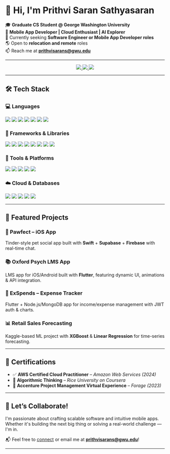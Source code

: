 # 👋 Hi, I'm Prithvi Saran Sathyasaran

🎓 **Graduate CS Student @ George Washington University**  
📱 **Mobile App Developer | Cloud Enthusiast | AI Explorer**  
🚀 Currently seeking **Software Engineer or Mobile App Developer roles**  
🌎 Open to **relocation and remote** roles  
📫 Reach me at **prithvisarans@gwu.edu**

---

<div align="center">
  <a href="https://github.com/prithvisaran3/prithvisaran3/blob/main/Resume%20-%20Prithvi%20Saran.pdf](https://github.com/prithvisaran3/prithvisaran3/blob/main/PRITHVISARAN_SATHYASARAN_SDE_Resume.pdf">
    <img src="https://img.shields.io/badge/-Resume-%23833EA5?logo=google-drive&logoColor=white&style=for-the-badge" />
  </a>
  <a href="https://www.linkedin.com/in/prithvisaran/">
    <img src="https://img.shields.io/badge/-LinkedIn-%230077B5?logo=linkedin&logoColor=white&style=for-the-badge" />
  </a>
  <a href="https://leetcode.com/prithvisaran/">
    <img src="https://img.shields.io/badge/-LeetCode-%23FFA116?logo=leetcode&logoColor=white&style=for-the-badge" />
  </a>
</div>

---

## 🛠️ Tech Stack

### 💻 Languages
<div>
  <img src="https://img.shields.io/badge/-Dart-%230175C2?logo=dart&logoColor=white&style=for-the-badge" />
  <img src="https://img.shields.io/badge/-Python-%233776AB?logo=python&logoColor=white&style=for-the-badge" />
  <img src="https://img.shields.io/badge/-C++-%2300599C?logo=c%2b%2b&logoColor=white&style=for-the-badge" />
  <img src="https://img.shields.io/badge/-JavaScript-%23F7DF1E?logo=javascript&logoColor=black&style=for-the-badge" />
  <img src="https://img.shields.io/badge/-Java-%23007396?logo=java&logoColor=white&style=for-the-badge" />
  <img src="https://img.shields.io/badge/-R-%2317769A?logo=r&logoColor=white&style=for-the-badge" />
  <img src="https://img.shields.io/badge/-SQL-%2300758F?logo=postgresql&logoColor=white&style=for-the-badge" />
</div>

### 🧩 Frameworks & Libraries
<div>
  <img src="https://img.shields.io/badge/-Flutter-%2302569B?logo=flutter&logoColor=white&style=for-the-badge" />
  <img src="https://img.shields.io/badge/-React%20Native-%2361DAFB?logo=react&logoColor=black&style=for-the-badge" />
  <img src="https://img.shields.io/badge/-Swift-%23FA7343?logo=swift&logoColor=white&style=for-the-badge" />
  <img src="https://img.shields.io/badge/-Node.js-%23339933?logo=node.js&logoColor=white&style=for-the-badge" />
  <img src="https://img.shields.io/badge/-Django-%23092E20?logo=django&logoColor=white&style=for-the-badge" />
  <img src="https://img.shields.io/badge/-TensorFlow-%23FF6F00?logo=tensorflow&logoColor=white&style=for-the-badge" />
  <img src="https://img.shields.io/badge/-Keras-%23D00000?logo=keras&logoColor=white&style=for-the-badge" />
  <img src="https://img.shields.io/badge/-REST%20API-%23000000?logo=api&logoColor=white&style=for-the-badge" />
</div>

### 🧰 Tools & Platforms
<div>
  <img src="https://img.shields.io/badge/-Git-%23F05032?logo=git&logoColor=white&style=for-the-badge" />
  <img src="https://img.shields.io/badge/-GitHub-%23181717?logo=github&logoColor=white&style=for-the-badge" />
  <img src="https://img.shields.io/badge/-Figma-%23F24E1E?logo=figma&logoColor=white&style=for-the-badge" />
  <img src="https://img.shields.io/badge/-Postman-%23FF6C37?logo=postman&logoColor=white&style=for-the-badge" />
  <img src="https://img.shields.io/badge/-VS%20Code-%23007ACC?logo=visual-studio-code&logoColor=white&style=for-the-badge" />
</div>

### ☁️ Cloud & Databases
<div>
  <img src="https://img.shields.io/badge/-AWS-%23232F3E?logo=amazon-aws&logoColor=white&style=for-the-badge" />
  <img src="https://img.shields.io/badge/-Firebase-%23FFCA28?logo=firebase&logoColor=black&style=for-the-badge" />
  <img src="https://img.shields.io/badge/-Supabase-%2336C493?logo=supabase&logoColor=white&style=for-the-badge" />
  <img src="https://img.shields.io/badge/-MongoDB-%2347A248?logo=mongodb&logoColor=white&style=for-the-badge" />
  <img src="https://img.shields.io/badge/-MySQL-%234479A1?logo=mysql&logoColor=white&style=for-the-badge" />
</div>

---

## 📱 Featured Projects

### 🐶 Pawfect – iOS App  
Tinder-style pet social app built with **Swift** + **Supabase** + **Firebase** with real-time chat.

### 📚 Oxford Psych LMS App  
LMS app for iOS/Android built with **Flutter**, featuring dynamic UI, animations & API integration.

### 💸 ExSpends – Expense Tracker  
Flutter + Node.js/MongoDB app for income/expense management with JWT auth & charts.

### 📊 Retail Sales Forecasting  
Kaggle-based ML project with **XGBoost** & **Linear Regression** for time-series forecasting.

---

## 📜 Certifications

- ✅ **AWS Certified Cloud Practitioner** – *Amazon Web Services (2024)*  
- 🎯 **Algorithmic Thinking** – *Rice University on Coursera*  
- 💼 **Accenture Project Management Virtual Experience** – *Forage (2023)*

---

## 🌟 Let’s Collaborate!

I'm passionate about crafting scalable software and intuitive mobile apps.  
Whether it's building the next big thing or solving a real-world challenge — I'm in.

📬 Feel free to [connect](https://www.linkedin.com/in/prithvisaran/) or email me at **prithvisarans@gwu.edu**!

---
